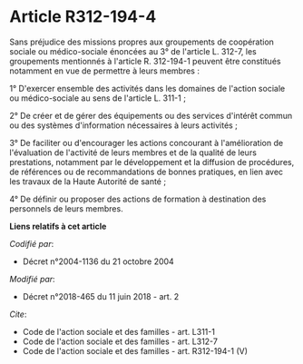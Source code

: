 # Article R312-194-4

Sans préjudice des missions propres aux groupements de coopération sociale ou médico-sociale énoncées au 3° de l'article L.
312-7, les groupements mentionnés à l'article R. 312-194-1 peuvent être constitués notamment en vue de permettre à leurs
membres : 

1° D'exercer ensemble des activités dans les domaines de l'action sociale ou médico-sociale au sens de l'article L. 311-1 ; 

2° De créer et de gérer des équipements ou des services d'intérêt commun ou des systèmes d'information nécessaires à leurs
activités ; 

3° De faciliter ou d'encourager les actions concourant à l'amélioration de l'évaluation de l'activité de leurs membres et de
la qualité de leurs prestations, notamment par le développement et la diffusion de procédures, de références ou de
recommandations de bonnes pratiques, en lien avec les travaux de la Haute Autorité de santé ; 

4° De définir ou proposer des actions de formation à destination des personnels de leurs membres.

**Liens relatifs à cet article**

_Codifié par_:

  - Décret n°2004-1136 du 21 octobre 2004

_Modifié par_:

  - Décret n°2018-465 du 11 juin 2018 - art. 2

_Cite_:

  - Code de l'action sociale et des familles - art. L311-1
  - Code de l'action sociale et des familles - art. L312-7
  - Code de l'action sociale et des familles - art. R312-194-1 (V)
